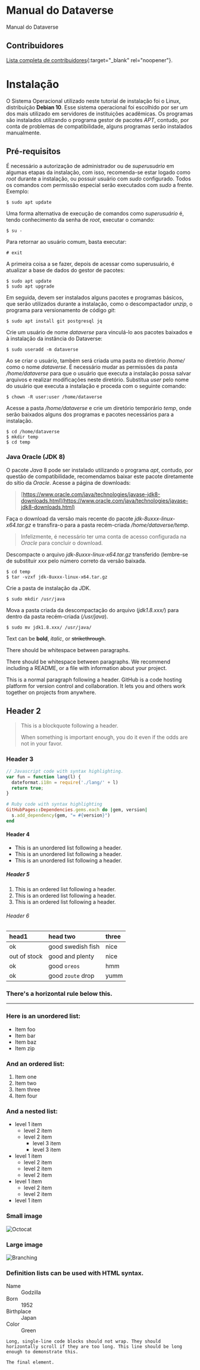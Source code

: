 # Manual do Dataverse
Manual do Dataverse


## Contribuidores

[Lista completa de contribuidores](./contribs.md){:target="_blank" rel="noopener"}.



# Instalação

O Sistema Operacional utilizado neste tutorial de instalação foi o Linux, distribuição **Debian 10**. 
Esse sistema operacional foi escolhido por ser um dos mais utilizado em servidores de instituições acadêmicas. 
Os programas são instalados utilizando o programa gestor de pacotes _APT_, 
 contudo, por conta de problemas de compatibilidade, alguns programas serão instalados manualmente.

## Pré-requisitos

É necessário a autorização de administrador ou de _superusuário_ em algumas etapas da instalação, 
com isso, recomenda-se estar logado como _root_ durante a instalação, ou possuir usuário com _sudo_ configurado. 
Todos os comandos com permissão especial serão executados com _sudo_ a frente. Exemplo:

```linux
$ sudo apt update
```

Uma forma alternativa de execução de comandos como _superusuário_ é, tendo conhecimento da senha de _root_, executar o comando: 

```linux
$ su -
```

Para retornar ao usuário comum, basta executar:

```linux
# exit
```

A primeira coisa a se fazer, depois de acessar como superusuário, é atualizar a base de dados do gestor de pacotes:

```linux
$ sudo apt update
$ sudo apt upgrade
```



Em seguida, devem ser instalados alguns pacotes e programas básicos, que serão utilizados durante a instalação, como o descompactador _unzip_,  o programa para versionamento de código _git_:

```linux
$ sudo apt install git postgresql jq 
```



Crie um usuário de nome _dataverse_ para vinculá-lo aos pacotes baixados e à instalação da instância do Dataverse:

```linux
$ sudo useradd -m dataverse
```



Ao se criar o usuário, também será criada uma pasta no diretório _/home/_ como o nome _dataverse_.  É necessário mudar as permissões da pasta _/home/dataverse_ para que o usuário que executa a instalação possa salvar arquivos e realizar modificações neste diretório. Substitua _user_ pelo nome do usuário que executa a instalação e proceda com o seguinte comando:

```linux
$ chown -R user:user /home/dataverse
```

Acesse a pasta _/home/dataverse_ e crie um diretório temporário _temp_, onde serão baixados alguns dos programas e pacotes necessários para a instalação.

```linux
$ cd /home/dataverse
$ mkdir temp 
$ cd temp
```



### Java Oracle (JDK 8)

O pacote _Java_ 8 pode ser instalado utilizando o programa _apt_, contudo, por questão de compatibilidade, recomendamos baixar este pacote diretamente do sítio da _Oracle_. Acesse a página de downloads:

> [https://www.oracle.com/java/technologies/javase-jdk8-downloads.html](https://www.oracle.com/java/technologies/javase-jdk8-downloads.html)

 Faça o download da versão mais recente do pacote _jdk-8uxxx-linux-x64.tar.gz_ e transfira-o para a pasta recém-criada _/home/dataverse/temp_.

> Infelizmente, é necessário ter uma conta de acesso configurada na _Oracle_ para concluir o download.

Descompacte o arquivo _jdk-8uxxx-linux-x64.tar.gz_ transferido (lembre-se de substituir _xxx_ pelo número correto da versão baixada.

```linux
$ cd temp
$ tar -vzxf jdk-8uxxx-linux-x64.tar.gz
```

Crie a pasta de instalação da JDK.

```linux
$ sudo mkdir /usr/java
```

Mova a pasta criada da descompactação do arquivo (_jdk1.8.xxx/_) para dentro da pasta recém-criada (_/usr/java_).

```linux
$ sudo mv jdk1.8.xxx/ /usr/java/
```





Text can be **bold**, _italic_, or ~~strikethrough~~.

There should be whitespace between paragraphs.

There should be whitespace between paragraphs. We recommend including a README, or a file with information about your project.

This is a normal paragraph following a header. GitHub is a code hosting platform for version control and collaboration. It lets you and others work together on projects from anywhere.

## Header 2

> This is a blockquote following a header.
>
> When something is important enough, you do it even if the odds are not in your favor.

### Header 3

```js
// Javascript code with syntax highlighting.
var fun = function lang(l) {
  dateformat.i18n = require('./lang/' + l)
  return true;
}
```

```ruby
# Ruby code with syntax highlighting
GitHubPages::Dependencies.gems.each do |gem, version|
  s.add_dependency(gem, "= #{version}")
end
```

#### Header 4

*   This is an unordered list following a header.
*   This is an unordered list following a header.
*   This is an unordered list following a header.

##### Header 5

1.  This is an ordered list following a header.
2.  This is an ordered list following a header.
3.  This is an ordered list following a header.

###### Header 6

| head1        | head two          | three |
|:-------------|:------------------|:------|
| ok           | good swedish fish | nice  |
| out of stock | good and plenty   | nice  |
| ok           | good `oreos`      | hmm   |
| ok           | good `zoute` drop | yumm  |

### There's a horizontal rule below this.

* * *

### Here is an unordered list:

*   Item foo
*   Item bar
*   Item baz
*   Item zip

### And an ordered list:

1.  Item one
1.  Item two
1.  Item three
1.  Item four

### And a nested list:

- level 1 item
  - level 2 item
  - level 2 item
    - level 3 item
    - level 3 item
- level 1 item
  - level 2 item
  - level 2 item
  - level 2 item
- level 1 item
  - level 2 item
  - level 2 item
- level 1 item

### Small image

![Octocat](https://github.githubassets.com/images/icons/emoji/octocat.png)

### Large image

![Branching](https://guides.github.com/activities/hello-world/branching.png)


### Definition lists can be used with HTML syntax.

<dl>
<dt>Name</dt>
<dd>Godzilla</dd>
<dt>Born</dt>
<dd>1952</dd>
<dt>Birthplace</dt>
<dd>Japan</dd>
<dt>Color</dt>
<dd>Green</dd>
</dl>

```
Long, single-line code blocks should not wrap. They should horizontally scroll if they are too long. This line should be long enough to demonstrate this.
```

```
The final element.
```


```

```